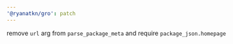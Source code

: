 ```yaml
---
'@ryanatkn/gro': patch
---
```


remove `url` arg from `parse_package_meta` and require `package_json.homepage`
